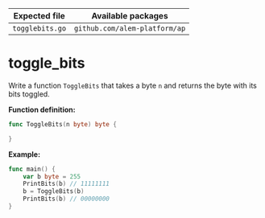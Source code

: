 | Expected file   | Available packages            |
| --------------- | ----------------------------- |
| `togglebits.go` | `github.com/alem-platform/ap` |

# toggle_bits

Write a function `ToggleBits` that takes a byte `n` and returns the byte with its bits toggled.

**Function definition:**

```go
func ToggleBits(n byte) byte {

}
```

**Example:**

```go
func main() {
    var b byte = 255
    PrintBits(b) // 11111111
    b = ToggleBits(b)
    PrintBits(b) // 00000000
}
```
